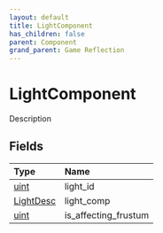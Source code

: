 ```yaml
---
layout: default
title: LightComponent
has_children: false
parent: Component
grand_parent: Game Reflection
---
```

# LightComponent
Description 

## Fields

| Type | Name |
|:----------|:--------------|
| [uint](/riftbreaker-wiki/docs/game-reflection/components/uint/) | light_id |
| [LightDesc](/riftbreaker-wiki/docs/game-reflection/components/light_desc/) | light_comp |
| [uint](/riftbreaker-wiki/docs/game-reflection/components/uint/) | is_affecting_frustum |

